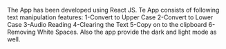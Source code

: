 The App has been developed using React JS. Te App consists of following text manipulation features:
1-Convert to Upper Case 
2-Convert to Lower Case
3-Audio Reading
4-Clearing the Text
5-Copy on to the clipboard
6-Removing White Spaces.
Also the app provide the dark and light mode as well.
